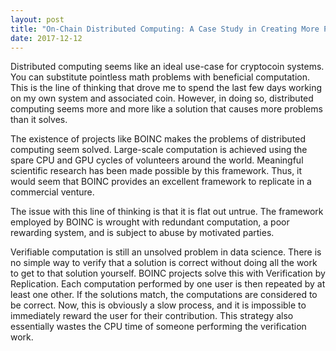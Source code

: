 ```yaml
---
layout: post
title: "On-Chain Distributed Computing: A Case Study in Creating More Problems Than You Solve"
date: 2017-12-12
---
```


 Distributed computing seems like an ideal use-case for cryptocoin systems. You can substitute pointless math problems with beneficial computation. This is the line of thinking that drove me to spend the last few days working on my own system and associated coin. However, in doing so, distributed computing seems more and more like a solution that causes more problems than it solves.
 
The existence of projects like BOINC makes the problems of distributed computing seem solved. Large-scale computation is achieved using the spare CPU and GPU cycles of volunteers around the world. Meaningful scientific research has been made possible by this framework. Thus, it would seem that BOINC provides an excellent framework to replicate in a commercial venture.

The issue with this line of thinking is that it is flat out untrue. The framework employed by BOINC is wrought with redundant computation, a poor rewarding system, and is subject to abuse by motivated parties.

Verifiable computation is still an unsolved problem in data science. There is no simple way to verify that a solution is correct without doing all the work to get to that solution yourself. BOINC projects solve this with Verification by Replication. Each computation performed by one user is then repeated by at least one other. If the solutions match, the computations are considered to be correct. Now, this is obviously a slow process, and it is impossible to immediately reward the user for their contribution. This strategy also essentially wastes the CPU time of someone performing the verification work.
